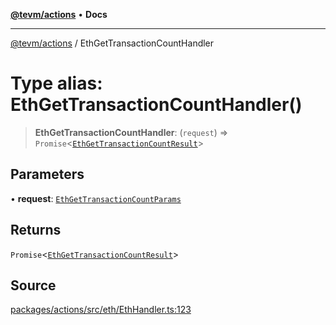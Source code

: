 [**@tevm/actions**](../README.md) • **Docs**

***

[@tevm/actions](../globals.md) / EthGetTransactionCountHandler

# Type alias: EthGetTransactionCountHandler()

> **EthGetTransactionCountHandler**: (`request`) => `Promise`\<[`EthGetTransactionCountResult`](EthGetTransactionCountResult.md)\>

## Parameters

• **request**: [`EthGetTransactionCountParams`](EthGetTransactionCountParams.md)

## Returns

`Promise`\<[`EthGetTransactionCountResult`](EthGetTransactionCountResult.md)\>

## Source

[packages/actions/src/eth/EthHandler.ts:123](https://github.com/evmts/tevm-monorepo/blob/main/packages/actions/src/eth/EthHandler.ts#L123)
